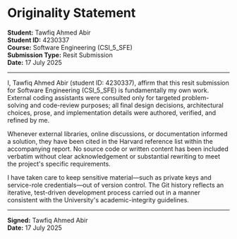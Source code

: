 # Originality Statement

**Student:** Tawfiq Ahmed Abir  
**Student ID:** 4230337  
**Course:** Software Engineering (CSI_5_SFE)  
**Submission Type:** Resit Submission  
**Date:** 17 July 2025  

---

I, Tawfiq Ahmed Abir (student ID: 4230337), affirm that this resit submission for Software Engineering (CSI_5_SFE) is fundamentally my own work. External coding assistants were consulted only for targeted problem-solving and code-review purposes; all final design decisions, architectural choices, prose, and implementation details were authored, verified, and refined by me.

Whenever external libraries, online discussions, or documentation informed a solution, they have been cited in the Harvard reference list within the accompanying report. No source code or written content has been included verbatim without clear acknowledgement or substantial rewriting to meet the project's specific requirements.

I have taken care to keep sensitive material—such as private keys and service-role credentials—out of version control. The Git history reflects an iterative, test-driven development process carried out in a manner consistent with the University's academic-integrity guidelines.

---

**Signed:** Tawfiq Ahmed Abir  
**Date:** 17 July 2025 